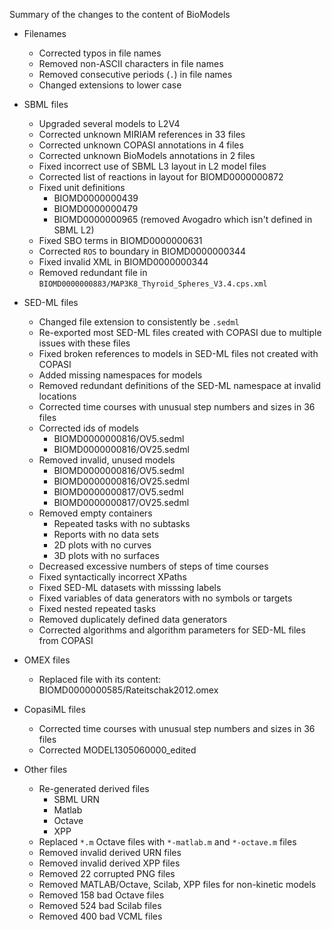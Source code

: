Summary of the changes to the content of BioModels

* Filenames
    * Corrected typos in file names
    * Removed non-ASCII characters in file names
    * Removed consecutive periods (`.`) in file names
    * Changed extensions to lower case

* SBML files
    * Upgraded several models to L2V4
    * Corrected unknown MIRIAM references in 33 files
    * Corrected unknown COPASI annotations in 4 files
    * Corrected unknown BioModels annotations in 2 files
    * Fixed incorrect use of SBML L3 layout in L2 model files
    * Corrected list of reactions in layout for BIOMD0000000872
    * Fixed unit definitions
        * BIOMD0000000439
        * BIOMD0000000479
        * BIOMD0000000965 (removed Avogadro which isn't defined in SBML L2)
    * Fixed SBO terms in BIOMD0000000631
    * Corrected `ROS` to boundary in BIOMD0000000344
    * Fixed invalid XML in BIOMD0000000344
    * Removed redundant file in `BIOMD0000000883/MAP3K8_Thyroid_Spheres_V3.4.cps.xml`

* SED-ML files
    * Changed file extension to consistently be `.sedml`
    * Re-exported most SED-ML files created with COPASI due to multiple issues with these files
    * Fixed broken references to models in SED-ML files not created with COPASI
    * Added missing namespaces for models
    * Removed redundant definitions of the SED-ML namespace at invalid locations
    * Corrected time courses with unusual step numbers and sizes in 36 files
    * Corrected ids of models
        * BIOMD0000000816/OV5.sedml
        * BIOMD0000000816/OV25.sedml
    * Removed invalid, unused models
        * BIOMD0000000816/OV5.sedml
        * BIOMD0000000816/OV25.sedml
        * BIOMD0000000817/OV5.sedml
        * BIOMD0000000817/OV25.sedml
    * Removed empty containers
        * Repeated tasks with no subtasks
        * Reports with no data sets
        * 2D plots with no curves
        * 3D plots with no surfaces
    * Decreased excessive numbers of steps of time courses
    * Fixed syntactically incorrect XPaths
    * Fixed SED-ML datasets with misssing labels
    * Fixed variables of data generators with no symbols or targets
    * Fixed nested repeated tasks
    * Removed duplicately defined data generators
    * Corrected algorithms and algorithm parameters for SED-ML files from COPASI

* OMEX files
    * Replaced file with its content: BIOMD0000000585/Rateitschak2012.omex

* CopasiML files
    * Corrected time courses with unusual step numbers and sizes in 36 files
    * Corrected MODEL1305060000_edited

* Other files
    * Re-generated derived files
        * SBML URN
        * Matlab
        * Octave
        * XPP
    * Replaced `*.m` Octave files with `*-matlab.m` and `*-octave.m` files
    * Removed invalid derived URN files
    * Removed invalid derived XPP files
    * Removed 22 corrupted PNG files
    * Removed MATLAB/Octave, Scilab, XPP files for non-kinetic models
    * Removed 158 bad Octave files
    * Removed 524 bad Scilab files
    * Removed 400 bad VCML files

